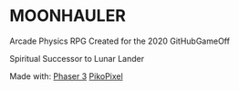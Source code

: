 # MOONHAULER

Arcade Physics RPG
Created for the 2020 GitHubGameOff

Spiritual Successor to Lunar Lander

Made with:
[Phaser 3](https://phaser.io/phaser3)
[PikoPixel](http://twilightedge.com/mac/pikopixel/)
